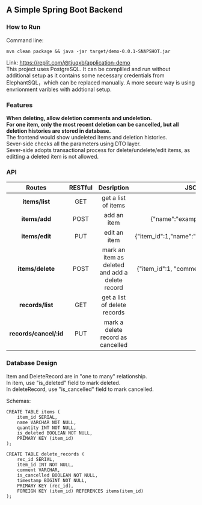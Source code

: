 ## A Simple Spring Boot Backend ##
### How to Run ####
 Command line:    

```mvn clean package && java -jar target/demo-0.0.1-SNAPSHOT.jar``` 

Link: <a>https://replit.com/@tjuqxb/application-demo</a>   
This project uses PostgreSQL. It can be compliled and run without additional setup as it contains some necessary credentials from ElephantSQL，which can be replaced manually. A more secure way is using envrionment varibles with addtional setup.
### Features ###
**When deleting, allow deletion comments and undeletion.**   
**For one item, only the most recent deletion can be cancelled, but all deletion histories are stored in database.**  
The frontend would show undeleted items and deletion histories.  
Sever-side checks all the parameters using DTO layer.  
Sever-side adopts transactional process for delete/undelete/edit items, as editting a deleted item is not allowed.   

### API ###

| Routes   | RESTful   | Desription| JSON body|    
|:----------:|:-----------:|:-----------:|:----------:|    
|**items/list**|GET|get a list of items|  |      
|**items/add**|POST| add an item |{"name":"example", "quantity":123}|    
|**items/edit**|PUT| edit an item|{"item_id":1,"name":"example","quantity":123}|     
|**items/delete**|POST | mark an item as deleted and add a delete record|{"item_id":1, "comment":"deletion comment"}|  
|**records/list** |GET |get a list of delete records|  |  
|**records/cancel/:id**|PUT  |mark a delete record as cancelled|  |    
  


### Database Design ###
Item and DeleteRecord are in "one to many" relationship.  
In item, use "is\_deleted" field to mark deleted.   
In deleteRecord, use "is\_cancelled" field to mark cancelled.  

Schemas:  
```
CREATE TABLE items (  
    item_id SERIAL,  
    name VARCHAR NOT NULL,
    quantity INT NOT NULL,
    is_deleted BOOLEAN NOT NULL,
    PRIMARY KEY (item_id)
);
```  
```  
CREATE TABLE delete_records (
    rec_id SERIAL,
    item_id INT NOT NULL,
    comment VARCHAR,
    is_cancelled BOOLEAN NOT NULL,
    timestamp BIGINT NOT NULL,
    PRIMARY KEY (rec_id),
    FOREIGN KEY (item_id) REFERENCES items(item_id)
);
```